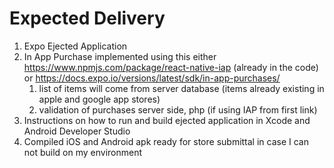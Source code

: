 # Expected Delivery

1. Expo Ejected Application
2. In App Purchase implemented using this either https://www.npmjs.com/package/react-native-iap (already in the code) or https://docs.expo.io/versions/latest/sdk/in-app-purchases/
	1. list of items will come from server database (items already existing in apple and google app stores)
	2. validation of purchases server side, php (if using IAP from first link)
3. Instructions on how to run and build ejected application in Xcode and Android Developer Studio
4. Compiled iOS and Android apk ready for store submittal in case I can not build on my environment
